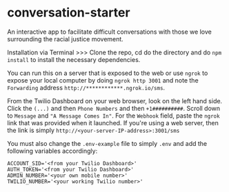 # conversation-starter
An interactive app to facilitate difficult conversations with those we love surrounding the racial justice movement.

Installation via Terminal >>> Clone the repo, cd do the directory and do `npm install` to install the necessary dependencies.  

You can run this on a server that is exposed to the web or use `ngrok` to expose your local computer by doing `ngrok http 3001` and note the `Forwarding` address `http://************.ngrok.io/sms`. 

From the Twilio Dashboard on your web browser, look on the left hand side.  Click the `(...)` and then `Phone Numbers` and then `+1##########`.  Scroll down to `Message` and `"A Message Comes In"`.  For the `Webhook` field, paste the `ngrok` link that was provided when it launched.  If you're using a web server, then the link is simply `http://<your-server-IP-address>:3001/sms`

You must also change the `.env-example` file to simply `.env` and add the following variables accordingly:
```
ACCOUNT_SID='<from your Twilio Dashboard>'
AUTH_TOKEN='<from your Twilio Dashboard>'
ADMIN_NUMBER='<your own mobile number>'
TWILIO_NUMBER='<your working Twilio number>'
```
